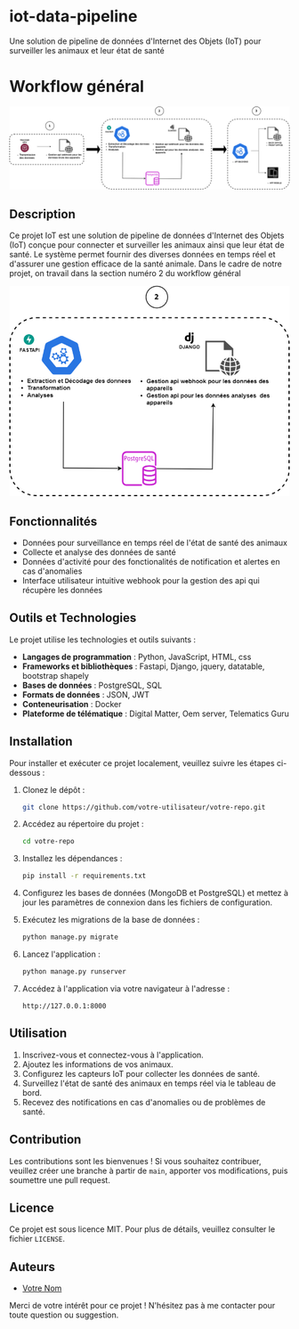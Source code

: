 # iot-data-pipeline
Une solution de pipeline de données d'Internet des Objets (IoT) pour surveiller les animaux et leur état de santé

# Workflow général

![Aperçu du projet](images/flow.png)

## Description
Ce projet IoT est une solution de pipeline de données d'Internet des Objets (IoT) conçue pour connecter et surveiller les animaux ainsi que leur état de santé. Le système permet fournir des diverses données en temps réel  et d'assurer une gestion efficace de la santé animale.
Dans le cadre de notre projet, on travail dans la section numéro 2 du workflow général

![Aperçu du projet](images/flow_project.png)

## Fonctionnalités
- Données pour surveillance en temps réel de l'état de santé des animaux
- Collecte et analyse des données de santé
- Données d'activité pour des fonctionalités de notification et alertes en cas d'anomalies
- Interface utilisateur intuitive webhook pour la gestion des api qui récupère les données

## Outils et Technologies
Le projet utilise les technologies et outils suivants :
- **Langages de programmation** : Python, JavaScript, HTML, css
- **Frameworks et bibliothèques** : Fastapi, Django, jquery, datatable, bootstrap shapely 
- **Bases de données** : PostgreSQL, SQL
- **Formats de données** : JSON, JWT
- **Conteneurisation** : Docker
- **Plateforme de télématique** : Digital Matter, Oem server, Telematics Guru

## Installation
Pour installer et exécuter ce projet localement, veuillez suivre les étapes ci-dessous :

1. Clonez le dépôt :
    ```bash
    git clone https://github.com/votre-utilisateur/votre-repo.git
    ```

2. Accédez au répertoire du projet :
    ```bash
    cd votre-repo
    ```

3. Installez les dépendances :
    ```bash
    pip install -r requirements.txt
    ```

4. Configurez les bases de données (MongoDB et PostgreSQL) et mettez à jour les paramètres de connexion dans les fichiers de configuration.

5. Exécutez les migrations de la base de données :
    ```bash
    python manage.py migrate
    ```

6. Lancez l'application :
    ```bash
    python manage.py runserver
    ```

7. Accédez à l'application via votre navigateur à l'adresse :
    ```
    http://127.0.0.1:8000
    ```

## Utilisation
1. Inscrivez-vous et connectez-vous à l'application.
2. Ajoutez les informations de vos animaux.
3. Configurez les capteurs IoT pour collecter les données de santé.
4. Surveillez l'état de santé des animaux en temps réel via le tableau de bord.
5. Recevez des notifications en cas d'anomalies ou de problèmes de santé.

## Contribution
Les contributions sont les bienvenues ! Si vous souhaitez contribuer, veuillez créer une branche à partir de `main`, apporter vos modifications, puis soumettre une pull request.

## Licence
Ce projet est sous licence MIT. Pour plus de détails, veuillez consulter le fichier `LICENSE`.

## Auteurs
- [Votre Nom](https://github.com/votre-utilisateur)

Merci de votre intérêt pour ce projet ! N'hésitez pas à me contacter pour toute question ou suggestion.
